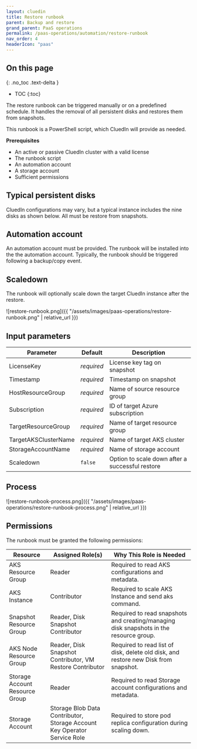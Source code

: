 ```yaml
---
layout: cluedin
title: Restore runbook
parent: Backup and restore
grand_parent: PaaS operations
permalink: /paas-operations/automation/restore-runbook
nav_order: 4
headerIcon: "paas"
---
```

## On this page
{: .no_toc .text-delta }
- TOC
{:toc}

The restore runbook can be triggered manually or on a predefined schedule. It handles the removal of all persistent disks and restores them from snapshots.

This runbook is a PowerShell script, which CluedIn will provide as needed.

**Prerequisites**

- An active or passive CluedIn cluster with a valid license
- The runbook script
- An automation account
- A storage account
- Sufficient permissions

## Typical persistent disks

CluedIn configurations may vary, but a typical instance includes the nine disks as shown below. All must be restore from snapshots.

## Automation account

An automation account must be provided. The runbook will be installed into the the automation account. Typically, the runbook should be triggered following a backup/copy event.

## Scaledown

The runbook will optionally scale down the target CluedIn instance after the restore.

![restore-runbook.png]({{ "/assets/images/paas-operations/restore-runbook.png" | relative_url }})

## Input parameters

| Parameter | Default | Description |
|--|--|--|
| LicenseKey | _required_ | License key tag on snapshot |
| Timestamp | _required_ | Timestamp on snapshot |
| HostResourceGroup | _required_ | Name of source resource group |
| Subscription | _required_ | ID of target Azure subscription |
| TargetResourceGroup | _required_ | Name of target resource group |
| TargetAKSClusterName | _required_ | Name of target AKS cluster |
| StorageAccountName | _required_ | Name of storage account |
| Scaledown | `false` | Option to scale down after a successful restore |

## Process

![restore-runbook-process.png]({{ "/assets/images/paas-operations/restore-runbook-process.png" | relative_url }})

## Permissions

The runbook must be granted the following permissions:

| Resource                     | Assigned Role(s)                                             | Why This Role is Needed                                                                 |
|------------------------------|--------------------------------------------------------------|-----------------------------------------------------------------------------------------|
| AKS Resource Group           | Reader                                                       | Required to read AKS configurations and metadata.                                        |
| AKS Instance                 | Contributor                                                  | Required to scale AKS Instance and send aks command.                                     |
| Snapshot Resource Group      | Reader, Disk Snapshot Contributor                           | Required to read snapshots and creating/managing disk snapshots in the resource group.   |
| AKS Node Resource Group      | Reader, Disk Snapshot Contributor, VM Restore Contributor    | Required to read list of disk, delete old disk, and restore new Disk from snapshot.      |
| Storage Account Resource Group | Reader                                                     | Required to read Storage account configurations and metadata.                            |
| Storage Account              | Storage Blob Data Contributor, Storage Account Key Operator Service Role | Required to store pod replica configuration during scaling down. |